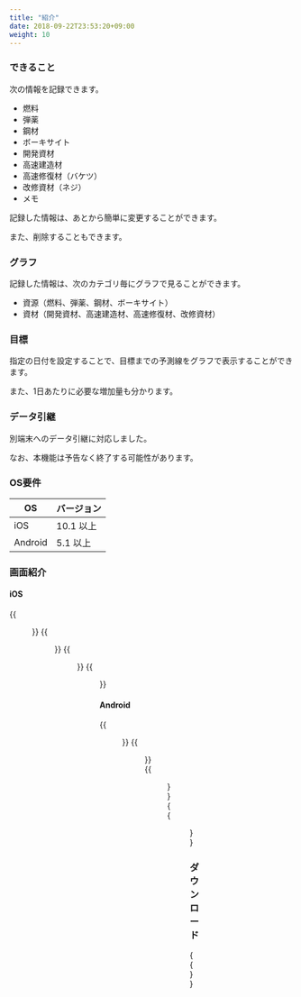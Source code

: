 ```yaml
---
title: "紹介"
date: 2018-09-22T23:53:20+09:00
weight: 10
---
```


### できること

次の情報を記録できます。

* 燃料
* 弾薬
* 鋼材
* ボーキサイト
* 開発資材
* 高速建造材
* 高速修復材（バケツ）
* 改修資材（ネジ）
* メモ

記録した情報は、あとから簡単に変更することができます。

また、削除することもできます。

### グラフ

記録した情報は、次のカテゴリ毎にグラフで見ることができます。

* 資源（燃料、弾薬、鋼材、ボーキサイト）
* 資材（開発資材、高速建造材、高速修復材、改修資材）

### 目標

指定の日付を設定することで、目標までの予測線をグラフで表示することができます。

また、1日あたりに必要な増加量も分かります。

### データ引継

別端末へのデータ引継に対応しました。

なお、本機能は予告なく終了する可能性があります。

### OS要件

|OS|バージョン|
|---|---|
|iOS|10.1 以上|
|Android|5.1 以上|

### 画面紹介

#### iOS

{{<figure src="/images/shizai/ios_01.png" width="400px">}}
{{<figure src="/images/shizai/ios_02.png" width="400px">}}
{{<figure src="/images/shizai/ios_03.png" width="400px">}}
{{<figure src="/images/shizai/ios_04.png" width="400px">}}

#### Android

{{<figure src="/images/shizai/android_01.png" width="400px">}}
{{<figure src="/images/shizai/android_02.png" width="400px">}}
{{<figure src="/images/shizai/android_03.png" width="400px">}}
{{<figure src="/images/shizai/android_04.png" width="400px">}}

### ダウンロード

{{<download-banner-shizai>}}
